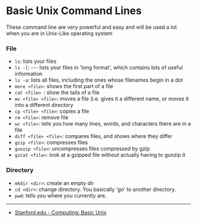 # Basic Unix Command Lines

These command line are very powerful and easy and will be used a lot when you are in Unix-Like operating system

### File
* `ls`: lists your files 
* `ls -l`:  --- lists your files in 'long format', which contains lots of useful information
* `ls -a`: lists all files, including the ones whose filenames begin in a dot
* `more <file>`: shows the first part of a file
* `cat <file> `: show the tails of a file
* `mv <file> <file>`: moves a file (i.e. gives it a different name, or moves it into a different directory
* `cp <file> <file>`: copies a file
* `rm <file>`: remove file
* `wc <file>`: tells you how many lines, words, and characters there are in a file
* `diff <file> <file>`: compares files, and shows where they differ
* `gzip <file>`: compresses files
* `gunzip <file>`: uncompresses files compressed by gzip
* `gzcat <file>`: look at a gzipped file without actually having to gunzip it 

### Directory
* `mkdir <dir>`: create an empty dir
* `cd <dir>`: change directory. You basically 'go' to another directory.
* `pwd`: tells you where you currently are.


---
* [Stanford.edu - Computing: Basic Unix](http://mally.stanford.edu/~sr/computing/basic-unix.html) 